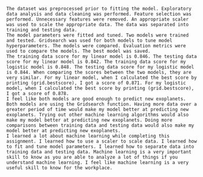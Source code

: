 	The dataset was preprocessed prior to fitting the model. Exploratory data analysis and data cleaning was performed. Feature selection was performed. Unnecessary features were removed. An appropriate scaler was used to scale the appropriate data. The data was separated into training and testing data. 
	The model parameters were fitted and tuned. Two models were trained and tested. Gridsearch was used for both models to tune model hyperparameters. The models were compared. Evaluation metrics were used to compare the models. The best model was saved. 
	The training data score for my linear model is 0.846. The testing data score for my linear model is 0.842. The training data score for my logistic model is 0.848. The testing data score for my logistic model is 0.844. When comparing the scores between the two models, they are very similar. For my linear model, when I calculated the best score by printing (grid.bestscore), I got a score of 0.871. For my logistic model, when I calculated the best score by printing (grid.bestscore), I got a score of 0.878.
	I feel like both models are good enough to predict new exoplanets. Both models are using the Gridsearch function. Having more data over a greater period of time would make my model better at predicting new exoplanets. Trying out other machine learning algorithms would also make my model better at predicting new exoplanets. Doing more comparisons between training data and testing data would also make my model better at predicting new exoplanets.
	I learned a lot about machine learning while completing this assignment. I learned how to use a scaler to scale data. I learned how to fit and tune model parameters. I learned how to separate data into training data and testing data. Machine learning is a very important skill to know as you are able to analyze a lot of things if you understand machine learning. I feel like machine learning is a very useful skill to know for the workplace.












